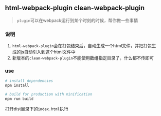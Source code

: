 ## html-webpack-plugin clean-webpack-plugin
> `plugin`可以在webpack运行到某个时刻的时候，帮你做一些事情

### 说明
1. `html-webpack-plugin`会在打包结束后，自动生成一个html文件，并把打包生成的js自动引入到这个html文件中
2. 新版本的`clean-webpack-plugin`不能使用数组指定目录了，什么都不传即可

### use
``` bash
# install dependencies
npm install

# build for production with minification
npm run build
```
打开dist目录下的`index.html`执行
